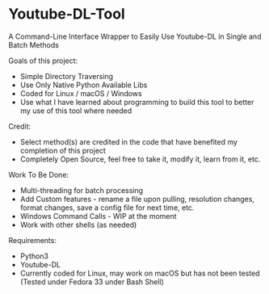 # Youtube-DL-Tool
A Command-Line Interface Wrapper to Easily Use Youtube-DL in Single and Batch Methods

Goals of this project:
- Simple Directory Traversing
- Use Only Native Python Available Libs 
- Coded for Linux / macOS / Windows
- Use what I have learned about programming to build this tool to better my use of this tool where needed

Credit:
- Select method(s) are credited in the code that have benefited my completion of this project
- Completely Open Source, feel free to take it, modify it, learn from it, etc. 

Work To Be Done:
- Multi-threading for batch processing
- Add Custom features - rename a file upon pulling, resolution changes, format changes, save a config file for next time, etc. 
- Windows Command Calls - WIP at the moment
- Work with other shells (as needed)

Requirements:
- Python3
- Youtube-DL
- Currently coded for Linux, may work on macOS but has not been tested (Tested under Fedora 33 under Bash Shell)
